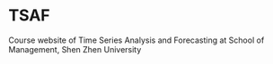 # TSAF
Course website of Time Series Analysis and Forecasting at School of Management, Shen Zhen University
